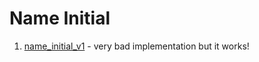 # Name Initial

1. [name_initial_v1](/NAME%20INITIAL/name_initial_v1.v) - very bad implementation but it works!
